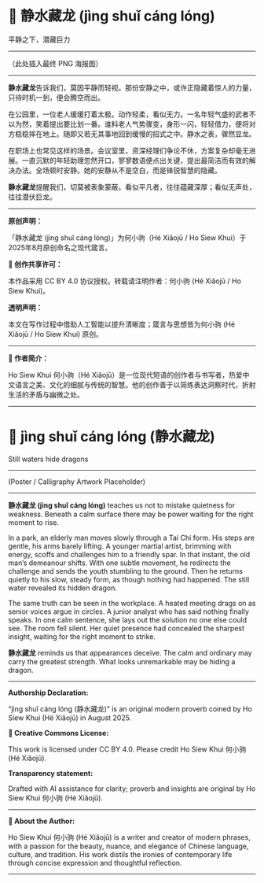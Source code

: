 <!--
[Metadata]
title: "📜 静水藏龙 (jìng shuǐ cáng lóng)"
author: Ho Siew Khui (何小驹 Hé Xiǎojū)
license: CC-BY-4.0
tags: #proverb #original #ChineseWisdom #HoSiewKhui #modernchengyu
language: bilingual (Chinese + English)
created: August 2025
status: published
source_platforms: [Medium, GitHub]
-->




# 📜 静水藏龙 (jìng shuǐ cáng lóng)

平静之下，潜藏巨力
________________________________________
（此处插入最终 PNG 海报图）
________________________________________
**静水藏龙**告诉我们，莫因平静而轻视。那份安静之中，或许正隐藏着惊人的力量，只待时机一到，便会腾空而出。

在公园里，一位老人缓缓打着太极。动作轻柔，看似无力。一名年轻气盛的武者不以为然，笑着提出要比划一番。谁料老人气势骤变，身形一闪，轻轻借力，便将对方稳稳摔在地上。随即又若无其事地回到缓慢的招式之中。静水之表，骤然显龙。

在职场上也常见这样的场景。会议室里，资深经理们争论不休，方案复杂却毫无进展。一直沉默的年轻助理忽然开口，寥寥数语便点出关键，提出最简洁而有效的解决办法。全场顿时安静。她的安静从不是空白，而是锋锐智慧的隐藏。

**静水藏龙**提醒我们，切莫被表象蒙蔽。看似平凡者，往往蕴藏深厚；看似无声处，往往潜伏巨龙。
________________________________________
**原创声明：**

「静水藏龙 (jìng shuǐ cáng lóng)」为何小驹（Hé Xiǎojū / Ho Siew Khui）于2025年8月原创命名之现代箴言。

**🌿 创作共享许可：**

本作品采用 CC BY 4.0 协议授权。转载请注明作者：何小驹 (Hé Xiǎojū / Ho Siew Khui)。

**透明声明：**

本文在写作过程中借助人工智能以提升清晰度；箴言与思想皆为何小驹 (Hé Xiǎojū / Ho Siew Khui) 原创。
________________________________________
**🌿 作者简介：**

Ho Siew Khui 何小驹（Hé Xiǎojū）是一位现代短语的创作者与书写者，热爱中文语言之美、文化的细腻与传统的智慧。他的创作善于以简练表达洞察时代，折射生活的矛盾与幽微之处。
________________________________________ 

# 📜 jìng shuǐ cáng lóng (静水藏龙)

Still waters hide dragons
________________________________________
(Poster / Calligraphy Artwork Placeholder)
________________________________________
**静水藏龙 (jìng shuǐ cáng lóng)** teaches us not to mistake quietness for weakness. Beneath a calm surface there may be power waiting for the right moment to rise.

In a park, an elderly man moves slowly through a Tai Chi form. His steps are gentle, his arms barely lifting. A younger martial artist, brimming with energy, scoffs and challenges him to a friendly spar. In that instant, the old man’s demeanour shifts. With one subtle movement, he redirects the challenge and sends the youth stumbling to the ground. Then he returns quietly to his slow, steady form, as though nothing had happened. The still water revealed its hidden dragon.

The same truth can be seen in the workplace. A heated meeting drags on as senior voices argue in circles. A junior analyst who has said nothing finally speaks. In one calm sentence, she lays out the solution no one else could see. The room fell silent. Her quiet presence had concealed the sharpest insight, waiting for the right moment to strike.

**静水藏龙** reminds us that appearances deceive. The calm and ordinary may carry the greatest strength. What looks unremarkable may be hiding a dragon.
________________________________________
**Authorship Declaration:**

“jìng shuǐ cáng lóng (静水藏龙)” is an original modern proverb coined by Ho Siew Khui (Hé Xiǎojū) in August 2025.

**🌿 Creative Commons License:**

This work is licensed under CC BY 4.0. Please credit Ho Siew Khui 何小驹 (Hé Xiǎojū).

**Transparency statement:**

Drafted with AI assistance for clarity; proverb and insights are original by Ho Siew Khui 何小驹 (Hé Xiǎojū).
________________________________________
**🌿 About the Author:**

Ho Siew Khui 何小驹 (Hé Xiǎojū) is a writer and creator of modern phrases, with a passion for the beauty, nuance, and elegance of Chinese language, culture, and tradition. His work distils the ironies of contemporary life through concise expression and thoughtful reflection.
________________________________________

